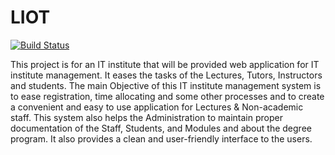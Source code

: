 # LIOT

[![Build Status](https://travis-ci.org/joemccann/dillinger.svg?branch=master)](https://travis-ci.org/joemccann/dillinger)

This project is for an IT institute that will be provided web application for IT
institute management. It eases the tasks of the Lectures, Tutors, Instructors and
students. The main Objective of this IT institute management system is to ease
registration, time allocating and some other processes and to create a convenient
and easy to use application for Lectures & Non-academic staff. This system also
helps the Administration to maintain proper documentation of the Staff,
Students, and Modules and about the degree program. It also provides a clean and
user-friendly interface to the users.
